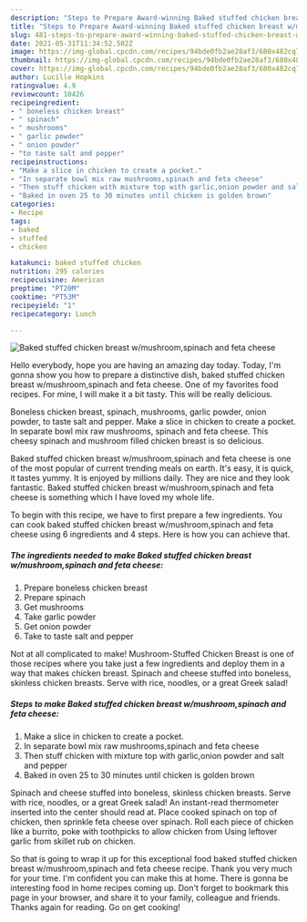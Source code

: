 ```yaml
---
description: "Steps to Prepare Award-winning Baked stuffed chicken breast w/mushroom,spinach and feta cheese"
title: "Steps to Prepare Award-winning Baked stuffed chicken breast w/mushroom,spinach and feta cheese"
slug: 481-steps-to-prepare-award-winning-baked-stuffed-chicken-breast-w-mushroom-spinach-and-feta-cheese
date: 2021-05-31T11:34:52.502Z
image: https://img-global.cpcdn.com/recipes/94bde0fb2ae28af3/680x482cq70/baked-stuffed-chicken-breast-wmushroomspinach-and-feta-cheese-recipe-main-photo.jpg
thumbnail: https://img-global.cpcdn.com/recipes/94bde0fb2ae28af3/680x482cq70/baked-stuffed-chicken-breast-wmushroomspinach-and-feta-cheese-recipe-main-photo.jpg
cover: https://img-global.cpcdn.com/recipes/94bde0fb2ae28af3/680x482cq70/baked-stuffed-chicken-breast-wmushroomspinach-and-feta-cheese-recipe-main-photo.jpg
author: Lucille Hopkins
ratingvalue: 4.9
reviewcount: 10426
recipeingredient:
- " boneless chicken breast"
- " spinach"
- " mushrooms"
- " garlic powder"
- " onion powder"
- "to taste salt and pepper"
recipeinstructions:
- "Make a slice in chicken to create a pocket."
- "In separate bowl mix raw mushrooms,spinach and feta cheese"
- "Then stuff chicken with mixture top with garlic,onion powder and salt and pepper"
- "Baked in oven 25 to 30 minutes until chicken is golden brown"
categories:
- Recipe
tags:
- baked
- stuffed
- chicken

katakunci: baked stuffed chicken 
nutrition: 295 calories
recipecuisine: American
preptime: "PT20M"
cooktime: "PT53M"
recipeyield: "1"
recipecategory: Lunch

---
```



![Baked stuffed chicken breast w/mushroom,spinach and feta cheese](https://img-global.cpcdn.com/recipes/94bde0fb2ae28af3/680x482cq70/baked-stuffed-chicken-breast-wmushroomspinach-and-feta-cheese-recipe-main-photo.jpg)

Hello everybody, hope you are having an amazing day today. Today, I'm gonna show you how to prepare a distinctive dish, baked stuffed chicken breast w/mushroom,spinach and feta cheese. One of my favorites food recipes. For mine, I will make it a bit tasty. This will be really delicious.

Boneless chicken breast, spinach, mushrooms, garlic powder, onion powder, to taste salt and pepper. Make a slice in chicken to create a pocket. In separate bowl mix raw mushrooms, spinach and feta cheese. This cheesy spinach and mushroom filled chicken breast is so delicious.

Baked stuffed chicken breast w/mushroom,spinach and feta cheese is one of the most popular of current trending meals on earth. It's easy, it is quick, it tastes yummy. It is enjoyed by millions daily. They are nice and they look fantastic. Baked stuffed chicken breast w/mushroom,spinach and feta cheese is something which I have loved my whole life.


To begin with this recipe, we have to first prepare a few ingredients. You can cook baked stuffed chicken breast w/mushroom,spinach and feta cheese using 6 ingredients and 4 steps. Here is how you can achieve that.

<!--inarticleads1-->

##### The ingredients needed to make Baked stuffed chicken breast w/mushroom,spinach and feta cheese:

1. Prepare  boneless chicken breast
1. Prepare  spinach
1. Get  mushrooms
1. Take  garlic powder
1. Get  onion powder
1. Take to taste salt and pepper


Not at all complicated to make! Mushroom-Stuffed Chicken Breast is one of those recipes where you take just a few ingredients and deploy them in a way that makes chicken breast. Spinach and cheese stuffed into boneless, skinless chicken breasts. Serve with rice, noodles, or a great Greek salad! 

<!--inarticleads2-->

##### Steps to make Baked stuffed chicken breast w/mushroom,spinach and feta cheese:

1. Make a slice in chicken to create a pocket.
1. In separate bowl mix raw mushrooms,spinach and feta cheese
1. Then stuff chicken with mixture top with garlic,onion powder and salt and pepper
1. Baked in oven 25 to 30 minutes until chicken is golden brown


Spinach and cheese stuffed into boneless, skinless chicken breasts. Serve with rice, noodles, or a great Greek salad! An instant-read thermometer inserted into the center should read at. Place cooked spinach on top of chicken, then sprinkle feta cheese over spinach. Roll each piece of chicken like a burrito, poke with toothpicks to allow chicken from Using leftover garlic from skillet rub on chicken. 

So that is going to wrap it up for this exceptional food baked stuffed chicken breast w/mushroom,spinach and feta cheese recipe. Thank you very much for your time. I'm confident you can make this at home. There is gonna be interesting food in home recipes coming up. Don't forget to bookmark this page in your browser, and share it to your family, colleague and friends. Thanks again for reading. Go on get cooking!
